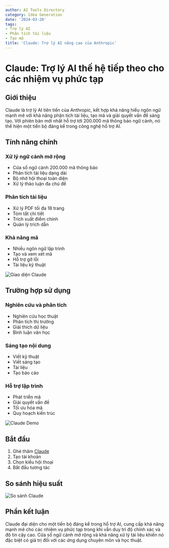 ```yaml
---
author: AI Tools Directory
category: Idea Generation
date: '2024-03-20'
tags:
- Trợ lý AI
- Phân tích tài liệu
- Tạo mã
title: 'Claude: Trợ lý AI nâng cao của Anthropic'
---
```


# Claude: Trợ lý AI thế hệ tiếp theo cho các nhiệm vụ phức tạp

## Giới thiệu

Claude là trợ lý AI tiên tiến của Anthropic, kết hợp khả năng hiểu ngôn ngữ mạnh mẽ với khả năng phân tích tài liệu, tạo mã và giải quyết vấn đề sáng tạo. Với phiên bản mới nhất hỗ trợ tới 200.000 mã thông báo ngữ cảnh, nó thể hiện một tiến bộ đáng kể trong công nghệ hỗ trợ AI.

## Tính năng chính

### Xử lý ngữ cảnh mở rộng
- Cửa sổ ngữ cảnh 200.000 mã thông báo
- Phân tích tài liệu dạng dài
- Bộ nhớ hội thoại toàn diện
- Xử lý thảo luận đa chủ đề

### Phân tích tài liệu
- Xử lý PDF tối đa 18 trang
- Tóm tắt chi tiết
- Trích xuất điểm chính
- Quản lý trích dẫn

### Khả năng mã
- Nhiều ngôn ngữ lập trình
- Tạo và xem xét mã
- Hỗ trợ gỡ lỗi
- Tài liệu kỹ thuật

![Giao diện Claude](/imgs/claude/interface.jpg)

## Trường hợp sử dụng

### Nghiên cứu và phân tích
- Nghiên cứu học thuật
- Phân tích thị trường
- Giải thích dữ liệu
- Bình luận văn học

### Sáng tạo nội dung
- Viết kỹ thuật
- Viết sáng tạo
- Tài liệu
- Tạo báo cáo

### Hỗ trợ lập trình
- Phát triển mã
- Giải quyết vấn đề
- Tối ưu hóa mã
- Quy hoạch kiến ​​trúc

![Claude Demo](/imgs/claude/demo.jpg)

## Bắt đầu

1. Ghé thăm [Claude](https://claude.ai)
2. Tạo tài khoản
3. Chọn kiểu hội thoại
4. Bắt đầu tương tác

## So sánh hiệu suất

![So sánh Claude](/imgs/claude/comparison.jpg)

## Phần kết luận

Claude đại diện cho một tiến bộ đáng kể trong hỗ trợ AI, cung cấp khả năng mạnh mẽ cho các nhiệm vụ phức tạp trong khi vẫn duy trì độ chính xác và độ tin cậy cao. Cửa sổ ngữ cảnh mở rộng và khả năng xử lý tài liệu khiến nó đặc biệt có giá trị đối với các ứng dụng chuyên môn và học thuật.